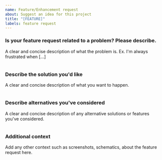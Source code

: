 ```yaml
---
name: Feature/Enhancement request
about: Suggest an idea for this project
title: "[FEATURE]"
labels: feature request
---
```


### Is your feature request related to a problem? Please describe.

A clear and concise description of what the problem is. Ex. I'm always frustrated when [...]

#

### Describe the solution you'd like

A clear and concise description of what you want to happen.

#

### Describe alternatives you've considered

A clear and concise description of any alternative solutions or features you've considered.

#

### Additional context

Add any other context such as screenshots, schematics, about the feature request here.
